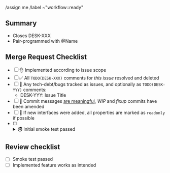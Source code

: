 /assign me
/label ~"workflow::ready"
<!-- alternatively, if not yet ready:
/label ~"workflow::wip"
/draft
-->

## Summary

<!-- More details here if necessary -->

- Closes DESK-XXX <!-- If this MR does not close the given ticket, please use "Related to" instead of "Closes" -->
- Pair-programmed with @Name <!-- Potentially mark commits with `Co-authored-by:`. Delete if this was not the case. -->

## Merge Request Checklist

- [ ] 👌 Implemented according to issue scope
- [ ] ✅ All `TODO(DESK-XXX)` comments for *this issue* resolved and deleted
- [ ] 🐞 Any tech-debt/bugs tracked as issues, and optionally as `TODO(DESK-YYY)` comments:
  - DESK-YYY: Issue Title
- [ ] 📝 Commit messages [are meaningful](https://cbea.ms/git-commit/), *WIP* and *fixup* commits have been amended
- [ ] 📖 If new interfaces were added, all properties are marked as `readonly` if possible
- [ ] <details><summary>🚭 Initial smoke test passed</summary>
  - The electron app should start
  - UI changes: Test with responsive design (i.e. for both desktop and mobile screen sizes)
  - Protocol related: Test with the iOS app
</details>

## Review checklist

<!-- Add more review hints to this list, to be checked off by the reviewer -->
- [ ] Smoke test passed
- [ ] Implemented feature works as intended
